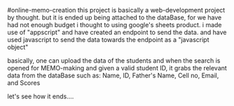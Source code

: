 #online-memo-creation
this project is basically a web-development project by thought.
but it is ended up being attached to the dataBase, for we have had not enough budget i thought to using google's sheets product.
i made use of "appscript" and have created an endpoint to send the data.
and have used javascript to send the data towards the endpoint as a "javascript object"

basically, one can upload the data of the students and when the search is opened for MEMO-making and given a valid student ID, it grabs the relevant data from the dataBase such as: Name, ID, Father's Name, Cell no, Email, and Scores

let's see how it ends....
